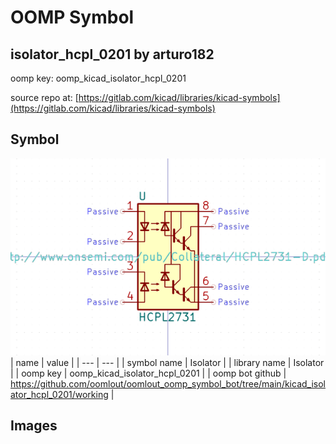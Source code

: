# OOMP Symbol  
## isolator_hcpl_0201  by arturo182  
  
oomp key: oomp_kicad_isolator_hcpl_0201  
  
source repo at: [https://gitlab.com/kicad/libraries/kicad-symbols](https://gitlab.com/kicad/libraries/kicad-symbols)  
## Symbol  
  
[![working.png](working_600.png)](working.png)  
| name | value | 
| --- | --- | 
| symbol name | Isolator | 
| library name | Isolator | 
| oomp key | oomp_kicad_isolator_hcpl_0201 | 
| oomp bot github | https://github.com/oomlout/oomlout_oomp_symbol_bot/tree/main/kicad_isolator_hcpl_0201/working | 
## Images  
